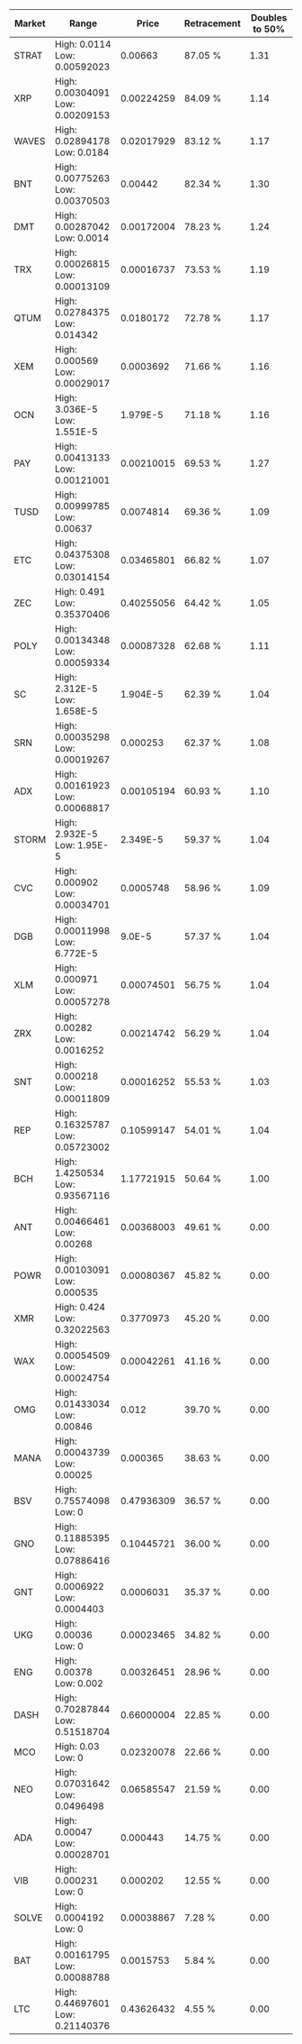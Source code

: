 | Market | Range | Price| Retracement | Doubles to 50% |
| --- | --- | --- | --- | --- |
| STRAT | High: 0.0114<br />Low: 0.00592023 | 0.00663 | 87.05 % | 1.31 |
| XRP | High: 0.00304091<br />Low: 0.00209153 | 0.00224259 | 84.09 % | 1.14 |
| WAVES | High: 0.02894178<br />Low: 0.0184 | 0.02017929 | 83.12 % | 1.17 |
| BNT | High: 0.00775263<br />Low: 0.00370503 | 0.00442 | 82.34 % | 1.30 |
| DMT | High: 0.00287042<br />Low: 0.0014 | 0.00172004 | 78.23 % | 1.24 |
| TRX | High: 0.00026815<br />Low: 0.00013109 | 0.00016737 | 73.53 % | 1.19 |
| QTUM | High: 0.02784375<br />Low: 0.014342 | 0.0180172 | 72.78 % | 1.17 |
| XEM | High: 0.000569<br />Low: 0.00029017 | 0.0003692 | 71.66 % | 1.16 |
| OCN | High: 3.036E-5<br />Low: 1.551E-5 | 1.979E-5 | 71.18 % | 1.16 |
| PAY | High: 0.00413133<br />Low: 0.00121001 | 0.00210015 | 69.53 % | 1.27 |
| TUSD | High: 0.00999785<br />Low: 0.00637 | 0.0074814 | 69.36 % | 1.09 |
| ETC | High: 0.04375308<br />Low: 0.03014154 | 0.03465801 | 66.82 % | 1.07 |
| ZEC | High: 0.491<br />Low: 0.35370406 | 0.40255056 | 64.42 % | 1.05 |
| POLY | High: 0.00134348<br />Low: 0.00059334 | 0.00087328 | 62.68 % | 1.11 |
| SC | High: 2.312E-5<br />Low: 1.658E-5 | 1.904E-5 | 62.39 % | 1.04 |
| SRN | High: 0.00035298<br />Low: 0.00019267 | 0.000253 | 62.37 % | 1.08 |
| ADX | High: 0.00161923<br />Low: 0.00068817 | 0.00105194 | 60.93 % | 1.10 |
| STORM | High: 2.932E-5<br />Low: 1.95E-5 | 2.349E-5 | 59.37 % | 1.04 |
| CVC | High: 0.000902<br />Low: 0.00034701 | 0.0005748 | 58.96 % | 1.09 |
| DGB | High: 0.00011998<br />Low: 6.772E-5 | 9.0E-5 | 57.37 % | 1.04 |
| XLM | High: 0.000971<br />Low: 0.00057278 | 0.00074501 | 56.75 % | 1.04 |
| ZRX | High: 0.00282<br />Low: 0.0016252 | 0.00214742 | 56.29 % | 1.04 |
| SNT | High: 0.000218<br />Low: 0.00011809 | 0.00016252 | 55.53 % | 1.03 |
| REP | High: 0.16325787<br />Low: 0.05723002 | 0.10599147 | 54.01 % | 1.04 |
| BCH | High: 1.4250534<br />Low: 0.93567116 | 1.17721915 | 50.64 % | 1.00 |
| ANT | High: 0.00466461<br />Low: 0.00268 | 0.00368003 | 49.61 % | 0.00 |
| POWR | High: 0.00103091<br />Low: 0.000535 | 0.00080367 | 45.82 % | 0.00 |
| XMR | High: 0.424<br />Low: 0.32022563 | 0.3770973 | 45.20 % | 0.00 |
| WAX | High: 0.00054509<br />Low: 0.00024754 | 0.00042261 | 41.16 % | 0.00 |
| OMG | High: 0.01433034<br />Low: 0.00846 | 0.012 | 39.70 % | 0.00 |
| MANA | High: 0.00043739<br />Low: 0.00025 | 0.000365 | 38.63 % | 0.00 |
| BSV | High: 0.75574098<br />Low: 0 | 0.47936309 | 36.57 % | 0.00 |
| GNO | High: 0.11885395<br />Low: 0.07886416 | 0.10445721 | 36.00 % | 0.00 |
| GNT | High: 0.0006922<br />Low: 0.0004403 | 0.0006031 | 35.37 % | 0.00 |
| UKG | High: 0.00036<br />Low: 0 | 0.00023465 | 34.82 % | 0.00 |
| ENG | High: 0.00378<br />Low: 0.002 | 0.00326451 | 28.96 % | 0.00 |
| DASH | High: 0.70287844<br />Low: 0.51518704 | 0.66000004 | 22.85 % | 0.00 |
| MCO | High: 0.03<br />Low: 0 | 0.02320078 | 22.66 % | 0.00 |
| NEO | High: 0.07031642<br />Low: 0.0496498 | 0.06585547 | 21.59 % | 0.00 |
| ADA | High: 0.00047<br />Low: 0.00028701 | 0.000443 | 14.75 % | 0.00 |
| VIB | High: 0.000231<br />Low: 0 | 0.000202 | 12.55 % | 0.00 |
| SOLVE | High: 0.0004192<br />Low: 0 | 0.00038867 | 7.28 % | 0.00 |
| BAT | High: 0.00161795<br />Low: 0.00088788 | 0.0015753 | 5.84 % | 0.00 |
| LTC | High: 0.44697601<br />Low: 0.21140376 | 0.43626432 | 4.55 % | 0.00 |
